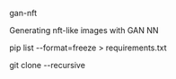 gan-nft

Generating nft-like images with GAN NN


pip list --format=freeze > requirements.txt

git clone --recursive <project url>